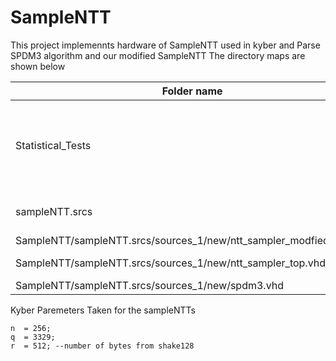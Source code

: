 # SampleNTT
This project implemennts hardware of SampleNTT used in kyber and Parse SPDM3 algorithm and our modified SampleNTT
The directory maps are shown below

|Folder name | Remarks|
|----------|-------------|
|Statistical_Tests| This file comntains two files rejection_rate_analysis_mask_4095.py and statistical_analysis_mask_4095.py. Both these files are used for statistical test of our modified SampleNTT and conventional sampleNTT and SPDM3|
 | sampleNTT.srcs|This file comntains vhdl files of  modified SampleNTT and conventional sampleNTT and SPDM3|
 |SampleNTT/sampleNTT.srcs/sources_1/new/ntt_sampler_modfied_top.vhd|Our proposed modified sampleNTT|
 |SampleNTT/sampleNTT.srcs/sources_1/new/ntt_sampler_top.vhd|Conventional sampleNTT used in Kyber|
  |SampleNTT/sampleNTT.srcs/sources_1/new/spdm3.vhd|[SPDM3](https://ieeexplore.ieee.org/document/10379070)|


Kyber Paremeters Taken for the sampleNTTs
```
n  = 256;
q  = 3329;
r  = 512; --number of bytes from shake128

```

